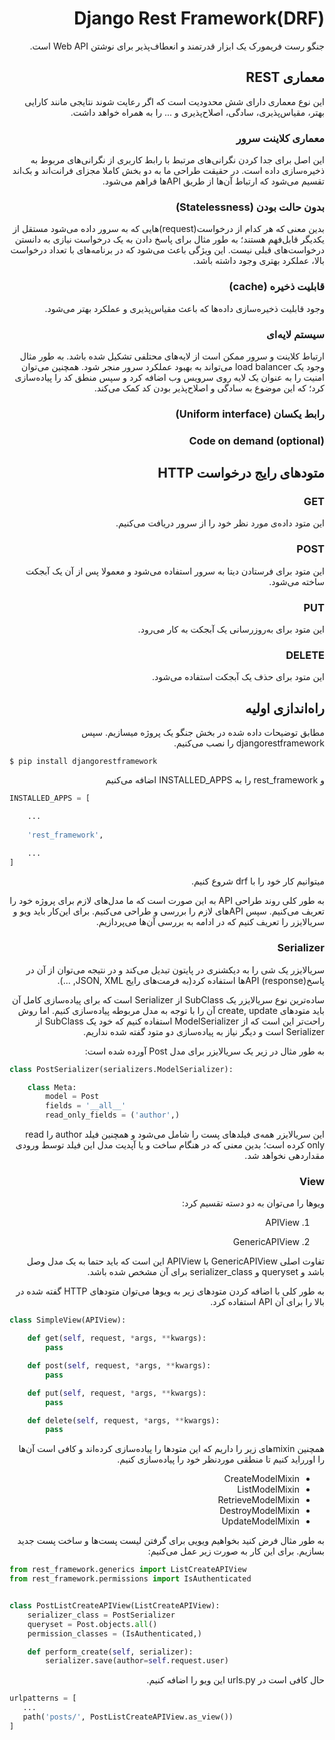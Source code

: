 <div dir="rtl">

# Django Rest Framework(DRF)
جنگو رست فریمورک یک ابزار قدرتمند و انعطاف‌پذیر برای نوشتن Web API است.

## معماری REST
این نوع معماری دارای شش محدودیت‌ است که اگر رعایت شوند نتایجی مانند کارایی بهتر، مقیاس‌پذیری، سادگی،
اصلاح‌پذیری و ... را به همراه خواهد داشت.

### معماری کلاینت سرور
این اصل برای جدا کردن نگرانی‌های مرتبط با رابط کاربری از نگرانی‌های مربوط به ذخیره‌سازی داده است.
در حقیقت طراحی ما به دو بخش کاملا مجزای فرانت‌اند و بک‌اند تقسیم می‌شود که ارتباط آن‌ها از طریق APIها فراهم می‌شود.

### بدون حالت‌ بودن (Statelessness)
بدین معنی که هر کدام از درخواست(request)هایی که به سرور داده می‌شود
مستقل از یکدیگر قابل‌فهم هستند؛ به طور مثال برای پاسخ دادن به یک درخواست نیازی به دانستن درخواست‌های قبلی نیست.
این ویژگی باعث می‌شود که در برنامه‌های با تعداد درخواست بالا، عملکرد بهتری وجود داشته باشد.

### قابلیت ذخیره (cache)
وجود قابلیت ذخیره‌سازی داده‌ها که باعث مقیاس‌پذیری و عملکرد بهتر می‌شود.

### سیستم لایه‌ای
ارتباط کلاینت و سرور ممکن است از لایه‌های محتلفی تشکیل شده باشد. به طور مثال وجود یک load balancer می‌تواند به بهبود عملکرد سرور منجر شود.
 همچنین می‌توان امنیت را به عنوان یک لایه روی سرویس وب اضافه کرد و سپس منطق کد را پیاده‌سازی کرد؛ که این موضوع به سادگی و اصلاح‌پذیر بودن کد کمک می‌کند.

### رابط یکسان (Uniform interface)

### Code on demand (optional)


## متودهای رایج درخواست HTTP

### GET
این متود داده‌ی مورد نظر خود را از سرور دریافت می‌کنیم.

### POST
این متود برای فرستادن دیتا به سرور استفاده می‌شود و معمولا پس از آن یک آبجکت ساخته می‌شود.

### PUT
این متود برای به‌روزرسانی یک آبجکت به کار می‌رود.

### DELETE
این متود برای حذف یک آبجکت استفاده می‌شود.

## راه‌اندازی اولیه
مطابق توضیحات داده شده در بخش جنگو یک پروژه میسازیم. سپس djangorestframework را نصب می‌کنیم.

<div dir="ltr">

```
$ pip install djangorestframework
```
</div>

و rest_framework را به INSTALLED_APPS اضافه می‌کنیم

<div dir="ltr">

```py
INSTALLED_APPS = [

    ...
    
    'rest_framework',

    ...
]
```
</div>

میتوانیم کار خود را با drf شروع کنیم.

به طور کلی روند طراحی API به این صورت است که ما مدل‌های لازم برای پروژه خود را تعریف می‌کنیم. سپس APIهای لازم را بررسی و طراحی می‌کنیم. برای این‌کار باید ویو و سریالایزر را تعریف کنیم که در ادامه به بررسی آن‌ها می‌پردازیم.


### Serializer
سریالایزر یک شی را به دیکشنری در پایتون تبدیل می‌کند و  در نتیجه می‌توان از آن در پاسخ(response) APIها استفاده کرد(به فرمت‌های رایج JSON, XML, ...).

ساده‌ترین نوع سریالایزر یک SubClass از Serializer است که برای پیاده‌سازی کامل آن باید متودهای create, update آن را با توجه به مدل مربوطه پیاده‌سازی کنیم. اما روش راحت‌تر این است که از ModelSerializer استفاده کنیم که خود یک SubClass از Serializer است و دیگر نیاز به پیاده‌سازی دو متود گفته شده نداریم.

به طور مثال در زیر یک سریالایزر برای مدل Post آورده شده است:

<div dir="ltr">

```py
class PostSerializer(serializers.ModelSerializer):

    class Meta:
        model = Post
        fields = '__all__'
        read_only_fields = ('author',)
```
</div>
این سریالایزر همه‌ی فیلدهای پست را شامل می‌شود و همچنین فیلد author را read only کرده است؛ بدین معنی که در هنگام ساخت و یا آپدیت مدل این فیلد توسط ورودی مقداردهی نخواهد شد.


### View
ویوها را می‌توان به دو دسته تقسیم کرد: 

1. APIView

2. GenericAPIView

تفاوت اصلی GenericAPIView با APIView این است که باید حتما به یک مدل وصل باشد و queryset و serializer_class برای آن مشخص شده باشد.

به طور کلی با اضافه کردن متودهای زیر به ویوها می‌توان متودهای HTTP گفته شده در بالا را برای آن API استفاده کرد.


<div dir="ltr">

```py
class SimpleView(APIView):

    def get(self, request, *args, **kwargs):
        pass

    def post(self, request, *args, **kwargs):
        pass

    def put(self, request, *args, **kwargs):
        pass

    def delete(self, request, *args, **kwargs):
        pass
```
</div>


همچنین mixinهای زیر را داریم که این متودها را پیاده‌سازی کرده‌اند و کافی است آن‌ها را اورراید کنیم تا منطقی موردنظر خود را پیاده‌سازی کنیم.

- CreateModelMixin
- ListModelMixin
- RetrieveModelMixin
- DestroyModelMixin
- UpdateModelMixin

به طور مثال فرض کنید بخواهیم ویویی برای گرفتن لیست پست‌ها و ساخت پست جدید بسازیم. برای این کار به صورت زیر عمل می‌کنیم:


<div dir="ltr">

```py
from rest_framework.generics import ListCreateAPIView
from rest_framework.permissions import IsAuthenticated


class PostListCreateAPIView(ListCreateAPIView):
    serializer_class = PostSerializer
    queryset = Post.objects.all()
    permission_classes = (IsAuthenticated,)

    def perform_create(self, serializer):
        serializer.save(author=self.request.user)
```
</div>
 حال کافی است در urls.py این ویو را اضافه کنیم.

<div dir="ltr">

 ```py
urlpatterns = [
    ...
    path('posts/', PostListCreateAPIView.as_view())
]
 ```
 </div>



</div>